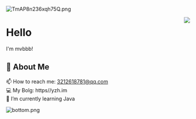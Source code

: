 <!--
**Mvbbb/mvbbb** is a ✨ _special_ ✨ repository because its `README.md` (this file) appears on your GitHub profile.

Here are some ideas to get you started:

- 🔭 I’m currently working on ...
- 🌱 I’m currently learning ...
- 👯 I’m looking to collaborate on ...
- 🤔 I’m looking for help with ...
- 💬 Ask me about ...
- 📫 How to reach me: ...
- 😄 Pronouns: ...
- ⚡ Fun fact: ...
-->
![TmAP8n236xqh75Q.png](https://i.loli.net/2020/07/13/OiwrC2KRZNPA9cJ.png)  

<img align="right" src="https://github-readme-stats.vercel.app/api?username=mvbbb&show_icons=true&hide_border=true">

# Hello
I'm mvbbb! 

## 🧐 About Me

📫 How to reach me: 3212618781@qq.com  
💻 My Bolg: https//yzh.im  
🌱 I’m currently learning Java  

![bottom.png](https://i.loli.net/2020/07/12/b3grZD6LFseGuUP.png)
